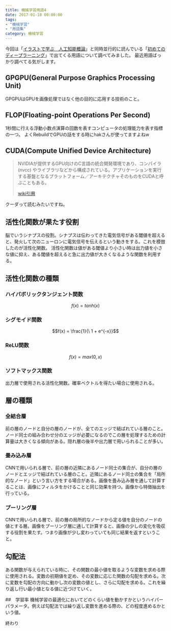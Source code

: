 ```yaml
---
title: 機械学習用語4
date: 2017-01-18 00:00:00
tags:
- "機械学習"
- "用語集"
category: 機械学習
---
```

今回は「[イラストで学ぶ　人工知能概論](http://amzn.to/2jE6IKp)」と同時並行的に読んでいる「[初めてのディープラーニング](http://amzn.to/2k2pyiC)」で出てくる用語について調べてみました。
最近用語ばっかり調べてる気がします。
<!-- More -->

## GPGPU(General Purpose Graphics Processing Unit)
GPGPUはGPUを画像処理ではなく他の目的に応用する技術のこと。

## FLOP(Floating-point Operations Per Second)
1秒間に行える浮動小数点演算の回数を表すコンピュータの処理能力を表す指標の一つ。
よくRebuildでGPUの話をする時にhakさんが使ってますよねw

## CUDA(Compute Unified Device Architecture)

> NVIDIAが提供するGPU向けのC言語の統合開発環境であり、コンパイラ (nvcc) やライブラリなどから構成されている。アプリケーションを実行する基盤となるプラットフォーム／アーキテクチャそのものをCUDAと呼ぶこともある。
> 
> [wiki引用](https://ja.wikipedia.org/wiki/CUDA)

クーダって読むみたいですね。

## 活性化関数が果たす役割
脳でいうシナプスの役割。シナプスは伝わってきた電気信号がある閾値を超えると、発火して次のニューロンに電気信号を伝えるという動きをする。これを模倣したのが活性化関数。
活性化関数は値がある閾値より小さい時は出力値を小さな値に抑え、ある閾値を超えると急に出力値が大きくなるような関数を利用する。

## 活性化関数の種類

### ハイパボリックタンジェント関数

$$f(x) = tanh(x)$$

### シグモイド関数

$$f(x) = \frac{1}{\ 1 + e^{-x}}$$

### ReLU関数
$$f(x) = max(0, x)$$

### ソフトマックス関数
出力層で使用される活性化関数。確率ベクトルを得たい場合に使用される。

## 層の種類

### 全結合層
前の層のノードと自分の層のノードが、全てのエッジで結ばれている層のこと。ノード同士の組み合わせ分のエッジが必要になるのでこの層を処理するための計算量は大きくなる傾向がある。隠れ層の後半や出力層で用いられることが多い。

### 畳み込み層
CNNで用いられる層で、前の層の近隣にあるノード同士の集合が、自分の層のノードとエッジで結ばれている層のこと。近隣にあるノード同士の集合を「局所的なノード」という言い方をする場合がある。画像を畳み込み層を通して計算することは、画像にフィルタをかけることと同じ効果を持つ。画像から特徴抽出を行っている。

### プーリング層
CNNで用いられる層で、前の層の局所的なノードから定る値を自分のノードの値とする層。画像をプーリング層に通して計算すると、画像の少しの変化を吸収する役割を果たす。つまり画像が少し変わっていても同じ結果を返すということ。

## 勾配法
ある関数が与えられている時に、その関数の最小値を取るような変数を求める際に使用される。変数の初期値を定め、その変数に応じた関数の勾配を求める。次に変数を勾配の方向に動かし次の変数の値とし、さらに勾配を求める。これを繰り返し行い最小値となる値に近づけていく。

##　学習率
機械学習の最適化においてどのくらい値を動かすかというハイパーパラメータ。例えば勾配法では繰り返し変数を進める際の、どの程度進めるかという値。

終わり

